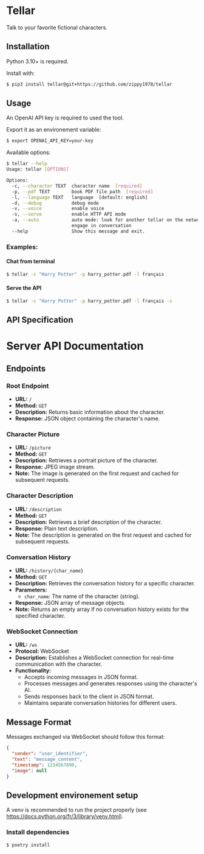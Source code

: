 # Tellar

Talk to your favorite fictional characters.

## Installation

Python 3.10+ is required.

Install with:

```bash
$ pip3 install tellar@git+https://github.com/zippy1978/tellar
```

## Usage

An OpenAI API key is required to used the tool.

Export it as an environement variable:

```bash
$ export OPENAI_API_KEY=your-key
```

Available options:

```bash
$ tellar --help
Usage: tellar [OPTIONS]

Options:
  -c, --character TEXT  character name  [required]
  -p, --pdf TEXT        book PDF file path  [required]
  -l, --language TEXT   language  [default: english]
  -d, --debug           debug mode
  -v, --voice           enable voice
  -s, --serve           enable HTTP API mode
  -a, --auto            auto mode: look for another tellar on the network and
                        engage in conversation
  --help                Show this message and exit.
```

### Examples:

#### Chat from terminal

```bash
$ tellar -c "Harry Potter" -p harry_potter.pdf -l français
```

#### Serve the API

```bash
$ tellar -c "Harry Potter" -p harry_potter.pdf -l français -s
```

## API Specification


# Server API Documentation

## Endpoints

### Root Endpoint
- **URL:** `/`
- **Method:** `GET`
- **Description:** Returns basic information about the character.
- **Response:** JSON object containing the character's name.

### Character Picture
- **URL:** `/picture`
- **Method:** `GET`
- **Description:** Retrieves a portrait picture of the character.
- **Response:** JPEG image stream.
- **Note:** The image is generated on the first request and cached for subsequent requests.

### Character Description
- **URL:** `/description`
- **Method:** `GET`
- **Description:** Retrieves a brief description of the character.
- **Response:** Plain text description.
- **Note:** The description is generated on the first request and cached for subsequent requests.

### Conversation History
- **URL:** `/history/{char_name}`
- **Method:** `GET`
- **Description:** Retrieves the conversation history for a specific character.
- **Parameters:**
  - `char_name`: The name of the character (string).
- **Response:** JSON array of message objects.
- **Note:** Returns an empty array if no conversation history exists for the specified character.

### WebSocket Connection
- **URL:** `/ws`
- **Protocol:** WebSocket
- **Description:** Establishes a WebSocket connection for real-time communication with the character.
- **Functionality:**
  - Accepts incoming messages in JSON format.
  - Processes messages and generates responses using the character's AI.
  - Sends responses back to the client in JSON format.
  - Maintains separate conversation histories for different users.

## Message Format
Messages exchanged via WebSocket should follow this format:

```json
{
  "sender": "user_identifier",
  "text": "message_content",
  "timestamp": 1234567890,
  "image": null
}
```

## Development environement setup

A venv is recommended to run the project properly (see https://docs.python.org/fr/3/library/venv.html).

### Install dependencies

```bash
$ poetry install
```